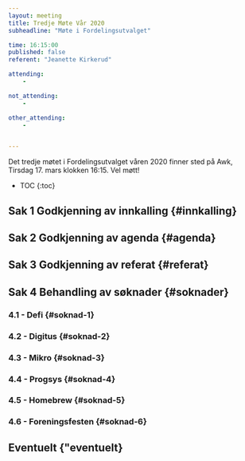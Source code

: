 ```yaml
---
layout: meeting
title: Tredje Møte Vår 2020
subheadline: "Møte i Fordelingsutvalget"

time: 16:15:00
published: false
referent: "Jeanette Kirkerud"

attending:
    - 

not_attending:
    -

other_attending:
    -


---
```

Det tredje møtet i Fordelingsutvalget våren 2020 finner sted på Awk, Tirsdag 17. mars klokken 16:15. Vel møtt! 

* TOC
{:toc}

## Sak 1 Godkjenning av innkalling {#innkalling}
## Sak 2 Godkjenning av agenda {#agenda}
## Sak 3 Godkjenning av referat {#referat}
## Sak 4 Behandling av søknader {#soknader}
### 4.1 - Defi {#soknad-1}
### 4.2 - Digitus {#soknad-2}
### 4.3 - Mikro {#soknad-3}
### 4.4 - Progsys {#soknad-4}
### 4.5 - Homebrew {#soknad-5}
### 4.6 - Foreningsfesten {#soknad-6}
## Eventuelt {"eventuelt}
